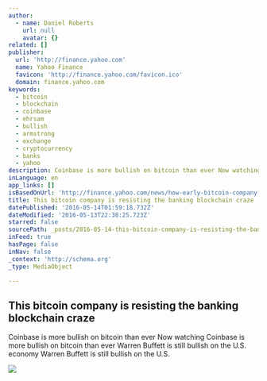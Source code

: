 ```yaml
---
author:
  - name: Daniel Roberts
    url: null
    avatar: {}
related: []
publisher:
  url: 'http://finance.yahoo.com'
  name: Yahoo Finance
  favicon: 'http://finance.yahoo.com/favicon.ico'
  domain: finance.yahoo.com
keywords:
  - bitcoin
  - blockchain
  - coinbase
  - ehrsam
  - bullish
  - armstrong
  - exchange
  - cryptocurrency
  - banks
  - yahoo
description: Coinbase is more bullish on bitcoin than ever Now watching Coinbase is more bullish on bitcoin than ever Warren Buffett is still bullish on the U.S. economy Warren Buffett is still bullish on the U.S.
inLanguage: en
app_links: []
isBasedOnUrl: 'http://finance.yahoo.com/news/how-early-bitcoin-company-coinbase-adapting-to-blockchain-frenzy-fred-ehrsam-brian-armstrong-bitcoin-exchanges-140054770.html'
title: This bitcoin company is resisting the banking blockchain craze
datePublished: '2016-05-14T01:59:18.732Z'
dateModified: '2016-05-13T22:38:25.723Z'
starred: false
sourcePath: _posts/2016-05-14-this-bitcoin-company-is-resisting-the-banking-blockchain-cra.md
inFeed: true
hasPage: false
inNav: false
_context: 'http://schema.org'
_type: MediaObject

---
```

<article style=""><h1>This bitcoin company is resisting the banking blockchain craze</h1><p>Coinbase is more bullish on bitcoin than ever Now watching Coinbase is more bullish on bitcoin than ever Warren Buffett is still bullish on the U.S. economy Warren Buffett is still bullish on the U.S.</p><img src="https://s.yimg.com/bt/api/res/1.2/2ITPcq3xytjISavtZWx94Q--/YXBwaWQ9eW5ld3NfbGVnbztxPTc1O3c9NjAw/http://media.zenfs.com/en-US/video/video.pd2upload.com/video.yahoofinance.com@dd14e17d-84cf-35a2-b0bb-ef30aa1dc997_FULL.png" /></article>